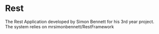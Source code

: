 Rest
====

The Rest Application developed by Simon Bennett for his 3rd year project. The system relies on mrsimonbennett/RestFramework
